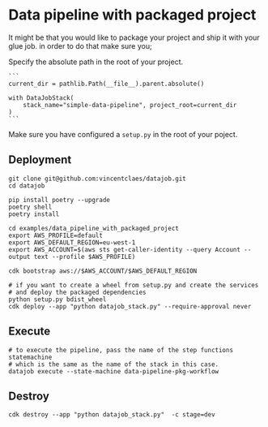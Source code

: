 # Data pipeline with packaged project

It might be that you would like to package your project and ship it with your glue job.
in order to do that make sure you;

Specify the absolute path in the root of your project.

    ```
    current_dir = pathlib.Path(__file__).parent.absolute()

    with DataJobStack(
        stack_name="simple-data-pipeline", project_root=current_dir
    )
    ```

Make sure you have configured a `setup.py` in the root of your poject.

## Deployment

    git clone git@github.com:vincentclaes/datajob.git
    cd datajob

    pip install poetry --upgrade
    poetry shell
    poetry install

    cd examples/data_pipeline_with_packaged_project
    export AWS_PROFILE=default
    export AWS_DEFAULT_REGION=eu-west-1
    export AWS_ACCOUNT=$(aws sts get-caller-identity --query Account --output text --profile $AWS_PROFILE)

    cdk bootstrap aws://$AWS_ACCOUNT/$AWS_DEFAULT_REGION

    # if you want to create a wheel from setup.py and create the services
    # and deploy the packaged dependencies
    python setup.py bdist_wheel
    cdk deploy --app "python datajob_stack.py" --require-approval never

## Execute

    # to execute the pipeline, pass the name of the step functions statemachine
    # which is the same as the name of the stack in this case.
    datajob execute --state-machine data-pipeline-pkg-workflow


## Destroy

    cdk destroy --app "python datajob_stack.py"  -c stage=dev
